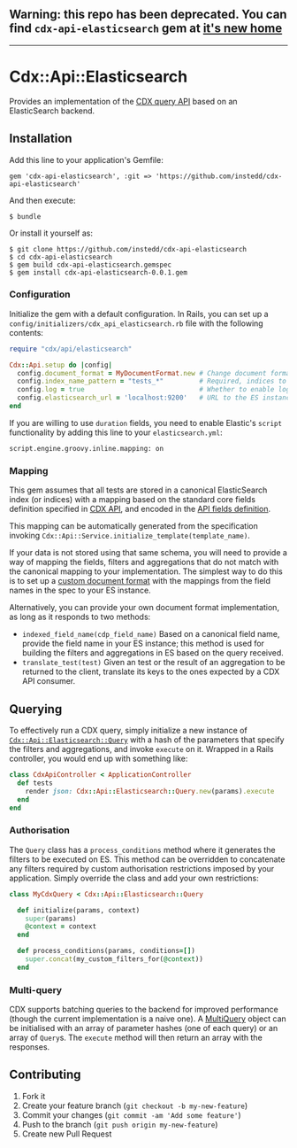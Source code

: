 ## Warning: this repo has been deprecated. You can find `cdx-api-elasticsearch` gem at [it's new home](https://github.com/instedd/cdp/tree/master/deps/cdx-api-elasticsearch)

-------

# Cdx::Api::Elasticsearch

Provides an implementation of the [CDX query API](http://dxapi.org/#/query-events) based on an ElasticSearch backend.

## Installation

Add this line to your application's Gemfile:

    gem 'cdx-api-elasticsearch', :git => 'https://github.com/instedd/cdx-api-elasticsearch'

And then execute:

    $ bundle

Or install it yourself as:

    $ git clone https://github.com/instedd/cdx-api-elasticsearch
    $ cd cdx-api-elasticsearch
    $ gem build cdx-api-elasticsearch.gemspec
    $ gem install cdx-api-elasticsearch-0.0.1.gem

### Configuration

Initialize the gem with a default configuration. In Rails, you can set up a `config/initializers/cdx_api_elasticsearch.rb` file with the following contents:

```ruby
require "cdx/api/elasticsearch"

Cdx::Api.setup do |config|
  config.document_format = MyDocumentFormat.new # Change document format to use a custom class
  config.index_name_pattern = "tests_*"         # Required, indices to query in the ES instance
  config.log = true                             # Whether to enable logging for all queries
  config.elasticsearch_url = 'localhost:9200'   # URL to the ES instance
end
```

If you are willing to use `duration` fields, you need to enable Elastic's `script` functionality by adding this line to your `elasticsearch.yml`:

    script.engine.groovy.inline.mapping: on

### Mapping

This gem assumes that all tests are stored in a canonical ElasticSearch index (or indices) with a mapping based on the standard core fields definition specified in [CDX API](http://dxapi.org/#/event-resource), and encoded in the [API fields definition](config/cdx_api_fields.yml).

This mapping can be automatically generated from the specification invoking `Cdx::Api::Service.initialize_template(template_name)`.

If your data is not stored using that same schema, you will need to provide a way of mapping the fields, filters and aggregations that do not match with the canonical mapping to your implementation. The simplest way to do this is to set up a [custom document format](lib/cdx/api/elasticsearch/custom_document_format.rb) with the mappings from the field names in the spec to your ES instance.

Alternatively, you can provide your own document format implementation, as long as it responds to two methods:

* `indexed_field_name(cdp_field_name)` Based on a canonical field name, provide the field name in your ES instance; this method is used for building the filters and aggregations in ES based on the query received.
* `translate_test(test)` Given an test or the result of an aggregation to be returned to the client, translate its keys to the ones expected by a CDX API consumer.

## Querying

To effectively run a CDX query, simply initialize a new instance of [`Cdx::Api::Elasticsearch::Query`](lib/cdx/api/elasticsearch/query.rb) with a hash of the parameters that specify the filters and aggregations, and invoke `execute` on it. Wrapped in a Rails controller, you would end up with something like:

```ruby
class CdxApiController < ApplicationController
  def tests
    render json: Cdx::Api::Elasticsearch::Query.new(params).execute
  end
end
```

### Authorisation

The `Query` class has a `process_conditions` method where it generates the filters to be executed on ES. This method can be overridden to concatenate any filters required by custom authorisation restrictions imposed by your application. Simply override the class and add your own restrictions:

```ruby
class MyCdxQuery < Cdx::Api::Elasticsearch::Query

  def initialize(params, context)
    super(params)
    @context = context
  end

  def process_conditions(params, conditions=[])
    super.concat(my_custom_filters_for(@context))
  end
```

### Multi-query

CDX supports batching queries to the backend for improved performance (though the current implementation is a naive one). A [MultiQuery](lib/cdx/api/elasticsearch/multi_query.rb) object can be initialised with an array of parameter hashes (one of each query) or an array of `Query`s. The `execute` method will then return an array with the responses.

## Contributing

1. Fork it
2. Create your feature branch (`git checkout -b my-new-feature`)
3. Commit your changes (`git commit -am 'Add some feature'`)
4. Push to the branch (`git push origin my-new-feature`)
5. Create new Pull Request
